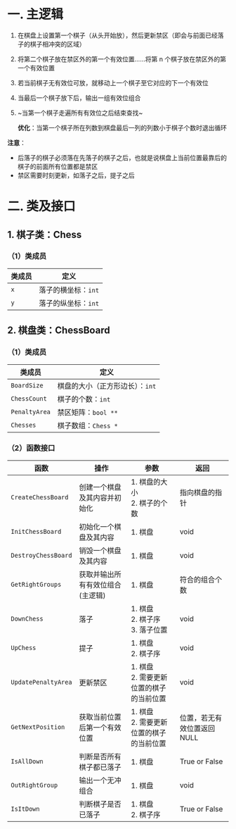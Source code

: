 # 一. 主逻辑

1. 在棋盘上设置第一个棋子（从头开始放），然后更新禁区（即会与前面已经落子的棋子相冲突的区域）

2. 将第二个棋子放在禁区外的第一个有效位置……将第 n 个棋子放在禁区外的第一个有效位置

3. 若当前棋子无有效位可放，就移动上一个棋子至它对应的下一个有效位

4. 当最后一个棋子放下后，输出一组有效位组合

5. ~当第一个棋子走遍所有有效位之后结束查找~

   **优化**：当第一个棋子所在列数到棋盘最后一列的列数小于棋子个数时退出循环

**注意**：

- 后落子的棋子必须落在先落子的棋子之后，也就是说棋盘上当前位置最靠后的棋子的前面所有位置都是禁区
- 禁区需要时刻更新，如落子之后，提子之后



# 二. 类及接口

## 1. 棋子类：Chess

### （1）类成员

| 类成员 | 定义                   |
| ------ | ---------------------- |
| `x`    | 落子的横坐标：`int` |
| `y`    | 落子的纵坐标：`int` |



## 2. 棋盘类：ChessBoard

### （1）类成员

| 类成员        | 定义                               |
| ------------- | ---------------------------------- |
| `BoardSize`   | 棋盘的大小（正方形边长）：`int` |
| `ChessCount`  | 棋子的个数：`int`               |
| `PenaltyArea` | 禁区矩阵：`bool **`                |
| `Chesses`     | 棋子数组：`Chess *`                |



### （2）函数接口

|函数|操作|参数|返回|
|---|---|---|---|
|`CreateChessBoard`|创建一个棋盘及其内容并初始化|1. 棋盘的大小<br />2. 棋子的个数|指向棋盘的指针|
|`InitChessBoard`|初始化一个棋盘及其内容|1. 棋盘|void|
|`DestroyChessBoard`|销毁一个棋盘及其内容|1. 棋盘|void|
|`GetRightGroups`|获取并输出所有有效位组合(主逻辑)|1. 棋盘|符合的组合个数|
|`DownChess`|落子|1. 棋盘<br />2. 棋子序<br />3. 落子位置|void|
|`UpChess`|提子|1. 棋盘<br />2. 棋子序|void|
|`UpdatePenaltyArea`|更新禁区|1. 棋盘<br />2. 需要更新位置的棋子的当前位置|void|
|`GetNextPosition`|获取当前位置后第一个有效位置|1. 棋盘<br />2. 需要更新位置的棋子的当前位置|位置，若无有效位置返回NULL|
|`IsAllDown`|判断是否所有棋子都已落子|1. 棋盘|True or False|
|`OutRightGroup`|输出一个无冲组合|1. 棋盘|void|
|`IsItDown`|判断棋子是否已落子|1. 棋盘<br />2. 棋子序|True or False|

